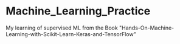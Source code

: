 # Machine_Learning_Practice
My learning of supervised ML from the Book "Hands-On-Machine-Learning-with-Scikit-Learn-Keras-and-TensorFlow"
